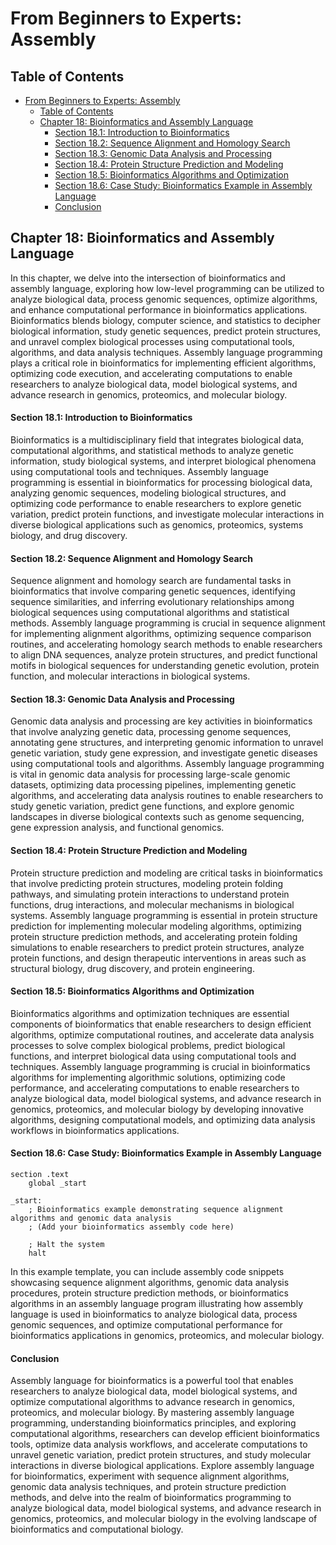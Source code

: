 # From Beginners to Experts: Assembly
## Table of Contents
- [From Beginners to Experts: Assembly](#from-beginners-to-experts-assembly)
  - [Table of Contents](#table-of-content)
  - [Chapter 18: Bioinformatics and Assembly Language](#chapter-18-bioinformatics-and-assembly-language)
      - [Section 18.1: Introduction to Bioinformatics](#section-181-introduction-to-bioinformatics)
      - [Section 18.2: Sequence Alignment and Homology Search](#section-182-sequence-alignment-and-homology-search)
      - [Section 18.3: Genomic Data Analysis and Processing](#section-183-genomic-data-analysis-and-processing)
      - [Section 18.4: Protein Structure Prediction and Modeling](#section-184-protein-structure-prediction-and-modeling)
      - [Section 18.5: Bioinformatics Algorithms and Optimization](#section-185-bioinformatics-algorithms-and-optimization)
      - [Section 18.6: Case Study: Bioinformatics Example in Assembly Language](#section-186-case-study-bioinformatics-example-in-assembly-language)
      - [Conclusion](#conclusion)

## Chapter 18: Bioinformatics and Assembly Language

In this chapter, we delve into the intersection of bioinformatics and assembly language, exploring how low-level programming can be utilized to analyze biological data, process genomic sequences, optimize algorithms, and enhance computational performance in bioinformatics applications. Bioinformatics blends biology, computer science, and statistics to decipher biological information, study genetic sequences, predict protein structures, and unravel complex biological processes using computational tools, algorithms, and data analysis techniques. Assembly language programming plays a critical role in bioinformatics for implementing efficient algorithms, optimizing code execution, and accelerating computations to enable researchers to analyze biological data, model biological systems, and advance research in genomics, proteomics, and molecular biology.

#### Section 18.1: Introduction to Bioinformatics

Bioinformatics is a multidisciplinary field that integrates biological data, computational algorithms, and statistical methods to analyze genetic information, study biological systems, and interpret biological phenomena using computational tools and techniques. Assembly language programming is essential in bioinformatics for processing biological data, analyzing genomic sequences, modeling biological structures, and optimizing code performance to enable researchers to explore genetic variation, predict protein functions, and investigate molecular interactions in diverse biological applications such as genomics, proteomics, systems biology, and drug discovery.

#### Section 18.2: Sequence Alignment and Homology Search

Sequence alignment and homology search are fundamental tasks in bioinformatics that involve comparing genetic sequences, identifying sequence similarities, and inferring evolutionary relationships among biological sequences using computational algorithms and statistical methods. Assembly language programming is crucial in sequence alignment for implementing alignment algorithms, optimizing sequence comparison routines, and accelerating homology search methods to enable researchers to align DNA sequences, analyze protein structures, and predict functional motifs in biological sequences for understanding genetic evolution, protein function, and molecular interactions in biological systems.

#### Section 18.3: Genomic Data Analysis and Processing

Genomic data analysis and processing are key activities in bioinformatics that involve analyzing genetic data, processing genome sequences, annotating gene structures, and interpreting genomic information to unravel genetic variation, study gene expression, and investigate genetic diseases using computational tools and algorithms. Assembly language programming is vital in genomic data analysis for processing large-scale genomic datasets, optimizing data processing pipelines, implementing genetic algorithms, and accelerating data analysis routines to enable researchers to study genetic variation, predict gene functions, and explore genomic landscapes in diverse biological contexts such as genome sequencing, gene expression analysis, and functional genomics.

#### Section 18.4: Protein Structure Prediction and Modeling

Protein structure prediction and modeling are critical tasks in bioinformatics that involve predicting protein structures, modeling protein folding pathways, and simulating protein interactions to understand protein functions, drug interactions, and molecular mechanisms in biological systems. Assembly language programming is essential in protein structure prediction for implementing molecular modeling algorithms, optimizing protein structure prediction methods, and accelerating protein folding simulations to enable researchers to predict protein structures, analyze protein functions, and design therapeutic interventions in areas such as structural biology, drug discovery, and protein engineering.

#### Section 18.5: Bioinformatics Algorithms and Optimization

Bioinformatics algorithms and optimization techniques are essential components of bioinformatics that enable researchers to design efficient algorithms, optimize computational routines, and accelerate data analysis processes to solve complex biological problems, predict biological functions, and interpret biological data using computational tools and techniques. Assembly language programming is crucial in bioinformatics algorithms for implementing algorithmic solutions, optimizing code performance, and accelerating computations to enable researchers to analyze biological data, model biological systems, and advance research in genomics, proteomics, and molecular biology by developing innovative algorithms, designing computational models, and optimizing data analysis workflows in bioinformatics applications.

#### Section 18.6: Case Study: Bioinformatics Example in Assembly Language

```assembly
section .text
    global _start

_start:
    ; Bioinformatics example demonstrating sequence alignment algorithms and genomic data analysis
    ; (Add your bioinformatics assembly code here)

    ; Halt the system
    halt
```

In this example template, you can include assembly code snippets showcasing sequence alignment algorithms, genomic data analysis procedures, protein structure prediction methods, or bioinformatics algorithms in an assembly language program illustrating how assembly language is used in bioinformatics to analyze biological data, process genomic sequences, and optimize computational performance for bioinformatics applications in genomics, proteomics, and molecular biology.

#### Conclusion

Assembly language for bioinformatics is a powerful tool that enables researchers to analyze biological data, model biological systems, and optimize computational algorithms to advance research in genomics, proteomics, and molecular biology. By mastering assembly language programming, understanding bioinformatics principles, and exploring computational algorithms, researchers can develop efficient bioinformatics tools, optimize data analysis workflows, and accelerate computations to unravel genetic variation, predict protein structures, and study molecular interactions in diverse biological applications. Explore assembly language for bioinformatics, experiment with sequence alignment algorithms, genomic data analysis techniques, and protein structure prediction methods, and delve into the realm of bioinformatics programming to analyze biological data, model biological systems, and advance research in genomics, proteomics, and molecular biology in the evolving landscape of bioinformatics and computational biology.

